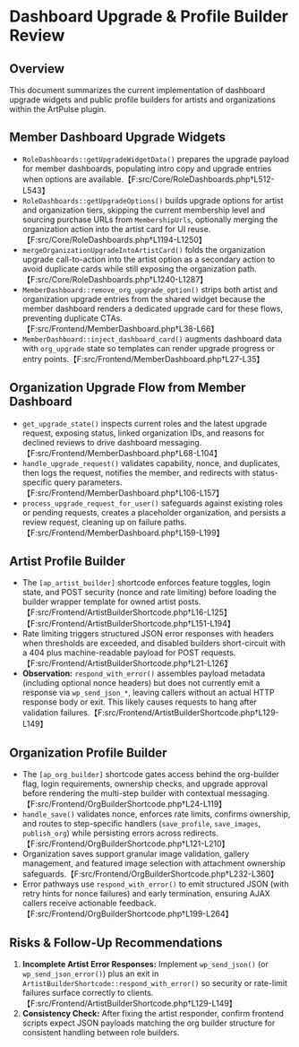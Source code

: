 # Dashboard Upgrade & Profile Builder Review

## Overview
This document summarizes the current implementation of dashboard upgrade widgets and public profile builders for artists and organizations within the ArtPulse plugin.

## Member Dashboard Upgrade Widgets
- `RoleDashboards::getUpgradeWidgetData()` prepares the upgrade payload for member dashboards, populating intro copy and upgrade entries when options are available.【F:src/Core/RoleDashboards.php†L512-L543】
- `RoleDashboards::getUpgradeOptions()` builds upgrade options for artist and organization tiers, skipping the current membership level and sourcing purchase URLs from `MembershipUrls`, optionally merging the organization action into the artist card for UI reuse.【F:src/Core/RoleDashboards.php†L1194-L1250】
- `mergeOrganizationUpgradeIntoArtistCard()` folds the organization upgrade call-to-action into the artist option as a secondary action to avoid duplicate cards while still exposing the organization path.【F:src/Core/RoleDashboards.php†L1240-L1287】
- `MemberDashboard::remove_org_upgrade_option()` strips both artist and organization upgrade entries from the shared widget because the member dashboard renders a dedicated upgrade card for these flows, preventing duplicate CTAs.【F:src/Frontend/MemberDashboard.php†L38-L66】
- `MemberDashboard::inject_dashboard_card()` augments dashboard data with `org_upgrade` state so templates can render upgrade progress or entry points.【F:src/Frontend/MemberDashboard.php†L27-L35】

## Organization Upgrade Flow from Member Dashboard
- `get_upgrade_state()` inspects current roles and the latest upgrade request, exposing status, linked organization IDs, and reasons for declined reviews to drive dashboard messaging.【F:src/Frontend/MemberDashboard.php†L68-L104】
- `handle_upgrade_request()` validates capability, nonce, and duplicates, then logs the request, notifies the member, and redirects with status-specific query parameters.【F:src/Frontend/MemberDashboard.php†L106-L157】
- `process_upgrade_request_for_user()` safeguards against existing roles or pending requests, creates a placeholder organization, and persists a review request, cleaning up on failure paths.【F:src/Frontend/MemberDashboard.php†L159-L199】

## Artist Profile Builder
- The `[ap_artist_builder]` shortcode enforces feature toggles, login state, and POST security (nonce and rate limiting) before loading the builder wrapper template for owned artist posts.【F:src/Frontend/ArtistBuilderShortcode.php†L16-L125】【F:src/Frontend/ArtistBuilderShortcode.php†L151-L194】
- Rate limiting triggers structured JSON error responses with headers when thresholds are exceeded, and disabled builders short-circuit with a 404 plus machine-readable payload for POST requests.【F:src/Frontend/ArtistBuilderShortcode.php†L21-L126】
- **Observation:** `respond_with_error()` assembles payload metadata (including optional nonce headers) but does not currently emit a response via `wp_send_json_*`, leaving callers without an actual HTTP response body or exit. This likely causes requests to hang after validation failures.【F:src/Frontend/ArtistBuilderShortcode.php†L129-L149】

## Organization Profile Builder
- The `[ap_org_builder]` shortcode gates access behind the org-builder flag, login requirements, ownership checks, and upgrade approval before rendering the multi-step builder with contextual messaging.【F:src/Frontend/OrgBuilderShortcode.php†L24-L119】
- `handle_save()` validates nonce, enforces rate limits, confirms ownership, and routes to step-specific handlers (`save_profile`, `save_images`, `publish_org`) while persisting errors across redirects.【F:src/Frontend/OrgBuilderShortcode.php†L121-L210】
- Organization saves support granular image validation, gallery management, and featured image selection with attachment ownership safeguards.【F:src/Frontend/OrgBuilderShortcode.php†L232-L360】
- Error pathways use `respond_with_error()` to emit structured JSON (with retry hints for nonce failures) and early termination, ensuring AJAX callers receive actionable feedback.【F:src/Frontend/OrgBuilderShortcode.php†L199-L264】

## Risks & Follow-Up Recommendations
1. **Incomplete Artist Error Responses:** Implement `wp_send_json()` (or `wp_send_json_error()`) plus an exit in `ArtistBuilderShortcode::respond_with_error()` so security or rate-limit failures surface correctly to clients.【F:src/Frontend/ArtistBuilderShortcode.php†L129-L149】
2. **Consistency Check:** After fixing the artist responder, confirm frontend scripts expect JSON payloads matching the org builder structure for consistent handling between role builders.

